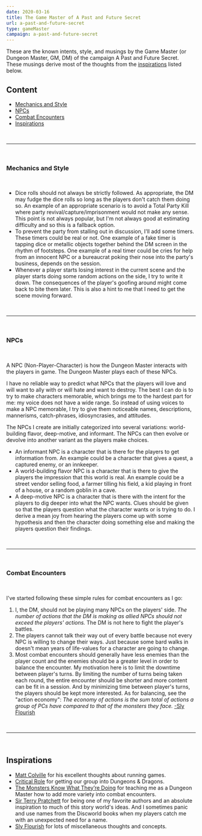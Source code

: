 ```yaml
---
date: 2020-03-16
title: The Game Master of A Past and Future Secret
url: a-past-and-future-secret
type: gameMaster
campaign: a-past-and-future-secret
---
```


These are the known intents, style, and musings by the Game Master (or Dungeon Master, GM, DM) of the campaign A Past and Future Secret. These musings derive most of the thoughts from the [inspirations](#inspirations) listed below.

## Content

* [Mechanics and Style](#mechanics-and-style)
* [NPCs](#npcs)
* [Combat Encounters](#combat-encounters)
* [Inspirations](#inspirations)

<br/>
<hr/>
<br/>

### Mechanics and Style

<br/>

* Dice rolls should not always be strictly followed. As appropriate, the DM may fudge the dice rolls so long as the players don't catch them doing so. An example of an appropriate scenario is to avoid a Total Party Kill where party revival/capture/imprisonment would not make any sense. This point is not always popular, but I'm not always good at estimating difficulty and so this is a fallback option.
* To prevent the party from stalling out in discussion, I'll add some timers. These timers could be real or not. One example of a fake timer is tapping dice or metallic objects together behind the DM screen in the rhythm of footsteps. One example of a real timer could be cries for help from an innocent NPC or a bureaucrat poking their nose into the party's business, depends on the session.
* Whenever a player starts losing interest in the current scene and the player starts doing some random actions on the side, I try to write it down. The consequences of the player's goofing around might come back to bite them later. This is also a hint to me that I need to get the scene moving forward.

<br/>
<hr/>
<br/>

### NPCs

<br/>

A NPC (Non-Player-Character) is how the Dungeon Master interacts with the players in game. The Dungeon Master plays each of these NPCs.

I have no reliable way to predict what NPCs that the players will love and will want to ally with or will hate and want to destroy. The best I can do is to try to make characters memorable, which brings me to the hardest part for me: my voice does not have a wide range. So instead of using voices to make a NPC memorable, I try to give them noticeable names, descriptions, mannerisms, catch-phrases, idiosyncrasies, and attitudes.

The NPCs I create are initially categorized into several variations: world-building flavor, deep-motive, and informant. The NPCs can then evolve or devolve into another variant as the players make choices.

* An informant NPC is a character that is there for the players to get information from. An example could be a character that gives a quest, a captured enemy, or an innkeeper.
* A world-building flavor NPC is a character that is there to give the players the impression that this world is real. An example could be a street vendor selling food, a farmer tilling his field, a kid playing in front of a house, or a random goblin in a cave.
* A deep-motive NPC is a character that is there with the intent for the players to dig deeper into what the NPC wants. Clues should be given so that the players question what the character wants or is trying to do. I derive a mean joy from hearing the players come up with some hypothesis and then the character doing something else and making the players question their findings.

<br/>
<hr/>
<br/>

### Combat Encounters

<br/>

I've started following these simple rules for combat encounters as I go:

1. I, the DM, should not be playing many NPCs on the players' side. *The number of actions that the DM is making as allied NPCs should not exceed the players' actions.* The DM is not here to fight the player's battles.
2. The players cannot talk their way out of every battle because not every NPC is willing to change their ways. Just because some bard walks in doesn't mean years of life-values for a character are going to change.
3. Most combat encounters should generally have less enemies than the player count and the enemies should be a greater level in order to balance the encounter. My motivation here is to limit the downtime between player's turns. By limiting the number of turns being taken each round, the entire encounter should be shorter and more content can be fit in a session. And by minimizing time between player's turns, the players should be kept more interested. As for balancing, see the "action economy":  _The economy of actions is the sum total of actions a group of PCs have compared to that of the monsters they face._ [-Sly Flourish][4]

<br/>
<hr/>
<br/>

## Inspirations

* [Matt Colville][0] for his excellent thoughts about running games.
* [Critical Role][1] for getting our group into Dungeons & Dragons.
* [The Monsters Know What They’re Doing][2] for teaching me as a Dungeon Master how to add more variety into combat encounters.
* [Sir Terry Pratchett][3] for being one of my favorite authors and an absolute inspiration to much of this story world's ideas. And I sometimes panic and use names from the Discworld books when my players catch me with an unexpected need for a name.
* [Sly Flourish][5] for lots of miscellaneous thoughts and concepts.

[0]: https://www.youtube.com/channel/UCkVdb9Yr8fc05_VbAVfskCA
[1]: https://critrole.com/
[2]: http://themonstersknow.com/
[3]: https://www.terrypratchettbooks.com/
[4]: https://slyflourish.com/understanding_the_economy_of_actions.html
[5]: https://slyflourish.com/index.html

